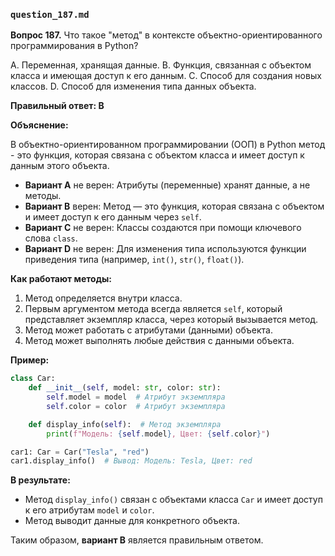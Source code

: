 ### `question_187.md`

**Вопрос 187.** Что такое "метод" в контексте объектно-ориентированного программирования в Python?

A.  Переменная, хранящая данные.
B.  Функция, связанная с объектом класса и имеющая доступ к его данным.
C.  Способ для создания новых классов.
D.  Способ для изменения типа данных объекта.

**Правильный ответ: B**

**Объяснение:**

В объектно-ориентированном программировании (ООП) в Python метод - это функция, которая связана с объектом класса и имеет доступ к данным этого объекта.

*   **Вариант A** не верен: Атрибуты (переменные) хранят данные, а не методы.
*   **Вариант B** верен: Метод — это функция, которая связана с объектом и имеет доступ к его данным через `self`.
*   **Вариант C** не верен: Классы создаются при помощи ключевого слова `class`.
*   **Вариант D** не верен: Для изменения типа используются функции приведения типа (например, `int()`, `str()`, `float()`).

**Как работают методы:**

1.  Метод определяется внутри класса.
2.  Первым аргументом метода всегда является `self`, который представляет экземпляр класса, через который вызывается метод.
3.  Метод может работать с атрибутами (данными) объекта.
4.  Метод может выполнять любые действия с данными объекта.

**Пример:**

```python
class Car:
    def __init__(self, model: str, color: str):
        self.model = model  # Атрибут экземпляра
        self.color = color  # Атрибут экземпляра

    def display_info(self):  # Метод экземпляра
        print(f"Модель: {self.model}, Цвет: {self.color}")

car1: Car = Car("Tesla", "red")
car1.display_info()  # Вывод: Модель: Tesla, Цвет: red
```

**В результате:**

*  Метод `display_info()` связан с объектами класса `Car` и имеет доступ к его атрибутам `model` и `color`.
*  Метод выводит данные для конкретного объекта.

Таким образом, **вариант B** является правильным ответом.
